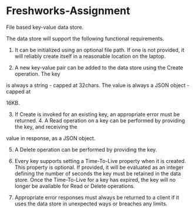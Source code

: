 # Freshworks-Assignment
File based key-value data store.

The data store will support the following functional requirements.

1. It can be initialized using an optional file path. If one is not provided, it will reliably create itself in a reasonable location on the laptop.

2. A new key-value pair can be added to the data store using the Create operation. The key

is always a string - capped at 32chars. The value is always a JSON object - capped at

16KB.

3. If Create is invoked for an existing key, an appropriate error must be returned. 4. A Read operation on a key can be performed by providing the key, and receiving the

value in response, as a JSON object.

5. A Delete operation can be performed by providing the key.

6. Every key supports setting a Time-To-Live property when it is created. This property is optional. If provided, it will be evaluated as an integer defining the number of seconds the key must be retained in the data store. Once the Time-To-Live for a key has expired, the key will no longer be available for Read or Delete operations.

7. Appropriate error responses must always be returned to a client if it uses the data store in unexpected ways or breaches any limits.
